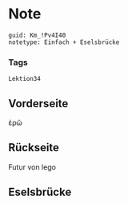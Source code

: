 # Note
```
guid: Km_!Pv4I40
notetype: Einfach + Eselsbrücke
```

### Tags
```
Lektion34
```

## Vorderseite
ἐρῶ

## Rückseite
Futur von lego

## Eselsbrücke

